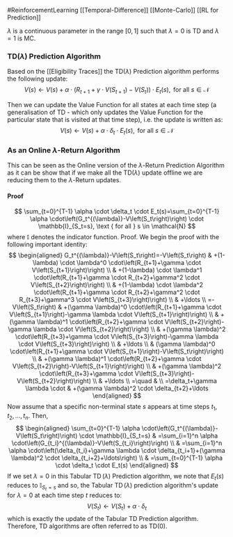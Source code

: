 #ReinforcementLearning 
[[Temporal-Difference]]
[[Monte-Carlo]]
[[RL for Prediction]]

$\lambda$ is a continuous parameter in the range $[0, 1]$ such that $\lambda = 0$ is TD and $\lambda = 1$ is MC. 

### TD($\lambda$) Prediction Algorithm
Based on the [[Eligibility Traces]] the TD($\lambda$) Prediction algorithm performs the following update:
$$V(s) \leftarrow V(s)+\alpha \cdot\left(R_{t+1}+\gamma \cdot V\left(S_{t+1}\right)-V\left(S_t\right)\right) \cdot E_t(s), \text{ for all } s \in \mathcal{N}$$

Then we can update the Value Function for all states at each time step (a generalisation of TD - which only updates the Value Function for the particular state that is visited at that time step), i.e. the update is written as: $$
V(s) \leftarrow V(s)+\alpha \cdot \delta_t \cdot E_t(s), \text { for all } s \in \mathcal{N}
$$
### As an Online $\lambda$-Return Algorithm
This can be seen as the Online version of the $\lambda$-Return Prediction Algorithm as it can be show that if we make all the TD($\lambda$) update offline we are reducing them to the $\lambda$-Return updates.
#### Proof
$$
\sum_{t=0}^{T-1} \alpha \cdot \delta_t \cdot E_t(s)=\sum_{t=0}^{T-1} \alpha \cdot\left(G_t^{(\lambda)}-V\left(S_t\right)\right) \cdot \mathbb{I}_{S_t=s}, \text { for all } s \in \mathcal{N}
$$
where $\mathbb{I}$ denotes the indicator function.
Proof. We begin the proof with the following important identity:
$$
\begin{aligned}
G_t^{(\lambda)}-V\left(S_t\right)=-V\left(S_t\right) & +(1-\lambda) \cdot \lambda^0 \cdot\left(R_{t+1}+\gamma \cdot V\left(S_{t+1}\right)\right) \\
& +(1-\lambda) \cdot \lambda^1 \cdot\left(R_{t+1}+\gamma \cdot R_{t+2}+\gamma^2 \cdot V\left(S_{t+2}\right)\right) \\
& +(1-\lambda) \cdot \lambda^2 \cdot\left(R_{t+1}+\gamma \cdot R_{t+2}+\gamma^2 \cdot R_{t+3}+\gamma^3 \cdot V\left(S_{t+3}\right)\right) \\
& +\ldots \\
=-V\left(S_t\right) & +(\gamma \lambda)^0 \cdot\left(R_{t+1}+\gamma \cdot V\left(S_{t+1}\right)-\gamma \lambda \cdot V\left(S_{t+1}\right)\right) \\
& +(\gamma \lambda)^1 \cdot\left(R_{t+2}+\gamma \cdot V\left(S_{t+2}\right)-\gamma \lambda \cdot V\left(S_{t+2}\right)\right) \\
& +(\gamma \lambda)^2 \cdot\left(R_{t+3}+\gamma \cdot V\left(S_{t+3}\right)-\gamma \lambda \cdot V\left(S_{t+3}\right)\right) \\
& +\ldots \\
& (\gamma \lambda)^0 \cdot\left(R_{t+1}+\gamma \cdot V\left(S_{t+1}\right)-V\left(S_t\right)\right) \\
& +(\gamma \lambda)^1 \cdot\left(R_{t+2}+\gamma \cdot V\left(S_{t+2}\right)-V\left(S_{t+1}\right)\right) \\
& +(\gamma \lambda)^2 \cdot\left(R_{t+3}+\gamma \cdot V\left(S_{t+3}\right)-V\left(S_{t+2}\right)\right) \\
& +\ldots \\
=\quad & \\
=\delta_t+\gamma \lambda \cdot & +(\gamma \lambda)^2 \cdot \delta_{t+2}+\ldots
\end{aligned}
$$
Now assume that a specific non-terminal state $s$ appears at time steps $t_1, t_2, \ldots, t_n$. Then, $$
\begin{aligned}
\sum_{t=0}^{T-1} \alpha \cdot\left(G_t^{(\lambda)}-V\left(S_t\right)\right) \cdot \mathbb{I}_{S_t=s} & =\sum_{i=1}^n \alpha \cdot\left(G_{t_i}^{(\lambda)}-V\left(S_{t_i}\right)\right) \\
& =\sum_{i=1}^n \alpha \cdot\left(\delta_{t_i}+\gamma \lambda \cdot \delta_{t_i+1}+(\gamma \lambda)^2 \cdot \delta_{t_i+2}+\ldots\right) \\
& =\sum_{t=0}^{T-1} \alpha \cdot \delta_t \cdot E_t(s)
\end{aligned}
$$
If we set $\lambda=0$ in this Tabular $\operatorname{TD}(\lambda)$ Prediction algorithm, we note that $E_t(s)$ reduces to $\mathbb{I}_{S_t=s}$ and so, the Tabular $\operatorname{TD}(\lambda)$ prediction algorithm's update for $\lambda=0$ at each time step $t$ reduces to:
$$
V\left(S_t\right) \leftarrow V\left(S_t\right)+\alpha \cdot \delta_t
$$
which is exactly the update of the Tabular TD Prediction algorithm. Therefore, TD algorithms are often referred to as $\mathrm{TD}(0)$.